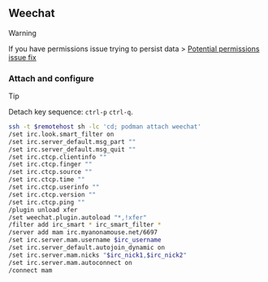 ## Weechat

> [!WARNING]
> If you have permissions issue trying to persist data > [Potential permissions
> issue
> fix](https://github.com/weechat/weechat-container/issues/10#issuecomment-2472077317)

### Attach and configure

> [!TIP]
> Detach key sequence: `ctrl-p` `ctrl-q`.

```bash
ssh -t $remotehost sh -lc 'cd; podman attach weechat'
/set irc.look.smart_filter on
/set irc.server_default.msg_part ""
/set irc.server_default.msg_quit ""
/set irc.ctcp.clientinfo ""
/set irc.ctcp.finger ""
/set irc.ctcp.source ""
/set irc.ctcp.time ""
/set irc.ctcp.userinfo ""
/set irc.ctcp.version ""
/set irc.ctcp.ping ""
/plugin unload xfer
/set weechat.plugin.autoload "*,!xfer"
/filter add irc_smart * irc_smart_filter *
/server add mam irc.myanonamouse.net/6697
/set irc.server.mam.username $irc_username
/set irc.server_default.autojoin_dynamic on
/set irc.server.mam.nicks "$irc_nick1,$irc_nick2"
/set irc.server.mam.autoconnect on
/connect mam
```
